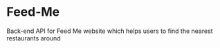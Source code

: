 # Feed-Me
Back-end API for Feed Me website which helps users to find the nearest restaurants around
